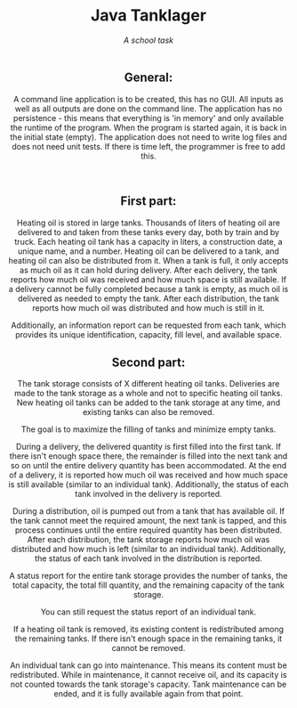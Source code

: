 <div align="center">
    <h1>Java Tanklager</h1>
    <i>A school task</i>
</div>

<br>

<div align="center">
    <h2>General:</h2>

   A command line application is to be created, this has no GUI. All inputs as well as all outputs are done on the command line. The application has no 
   persistence - this means that everything is 'in memory' and only available the runtime of the program. When the program is started again, it is back in the 
   initial state (empty). The application does not need to write log files and does not need unit tests. If there is time left, the programmer is free to add this.
</div>

<br>

<div align="center">
    <h2>First part:</h2>


   Heating oil is stored in large tanks. Thousands of liters of heating oil are delivered to and taken from these tanks every day, both by train and by truck. 
   Each heating oil tank has a capacity in liters, a construction date, a unique name, and a number. Heating oil can be delivered to a tank, and heating oil can 
   also be distributed from it. When a tank is full, it only accepts as much oil as it can hold during delivery. After each delivery, the tank reports how much 
   oil was received and how much space is still available. If a delivery cannot be fully completed because a tank is empty, as much oil is delivered as needed to 
   empty the tank. After each distribution, the tank reports how much oil was distributed and how much is still in it.

   Additionally, an information report can be requested from each tank, which provides its unique identification, capacity, fill level, and available space.
</div>




<div align="center">
    <h2>Second part:</h2>

   The tank storage consists of X different heating oil tanks. Deliveries are made to the tank storage as a whole and not to specific heating oil tanks. New 
   heating oil tanks can be added to the tank storage at any time, and existing tanks can also be removed.
    
   The goal is to maximize the filling of tanks and minimize empty tanks.

   During a delivery, the delivered quantity is first filled into the first tank. If there isn't enough space there, the remainder is filled into the next tank 
   and so on until the entire delivery quantity has been accommodated. At the end of a delivery, it is reported how much oil was received and how much space is 
   still available (similar to an individual tank). Additionally, the status of each tank involved in the delivery is reported.

   During a distribution, oil is pumped out from a tank that has available oil. If the tank cannot meet the required amount, the next tank is tapped, and this 
   process continues until the entire required quantity has been distributed. After each distribution, the tank storage reports how much oil was distributed and 
   how much is left (similar to an individual tank). Additionally, the status of each tank involved in the distribution is reported.

   A status report for the entire tank storage provides the number of tanks, the total capacity, the total fill quantity, and the remaining capacity of the tank 
   storage.

   You can still request the status report of an individual tank.

   If a heating oil tank is removed, its existing content is redistributed among the remaining tanks. If there isn't enough space in the remaining tanks, it 
   cannot be removed.

   An individual tank can go into maintenance. This means its content must be redistributed. While in maintenance, it cannot receive oil, and its capacity is not 
   counted towards the tank storage's capacity. Tank maintenance can be ended, and it is fully available again from that point.
</div>

